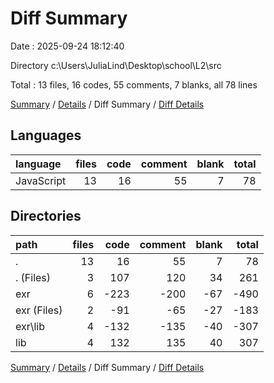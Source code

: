 # Diff Summary

Date : 2025-09-24 18:12:40

Directory c:\\Users\\JuliaLind\\Desktop\\school\\L2\\src

Total : 13 files,  16 codes, 55 comments, 7 blanks, all 78 lines

[Summary](results.md) / [Details](details.md) / Diff Summary / [Diff Details](diff-details.md)

## Languages
| language | files | code | comment | blank | total |
| :--- | ---: | ---: | ---: | ---: | ---: |
| JavaScript | 13 | 16 | 55 | 7 | 78 |

## Directories
| path | files | code | comment | blank | total |
| :--- | ---: | ---: | ---: | ---: | ---: |
| . | 13 | 16 | 55 | 7 | 78 |
| . (Files) | 3 | 107 | 120 | 34 | 261 |
| exr | 6 | -223 | -200 | -67 | -490 |
| exr (Files) | 2 | -91 | -65 | -27 | -183 |
| exr\\lib | 4 | -132 | -135 | -40 | -307 |
| lib | 4 | 132 | 135 | 40 | 307 |

[Summary](results.md) / [Details](details.md) / Diff Summary / [Diff Details](diff-details.md)